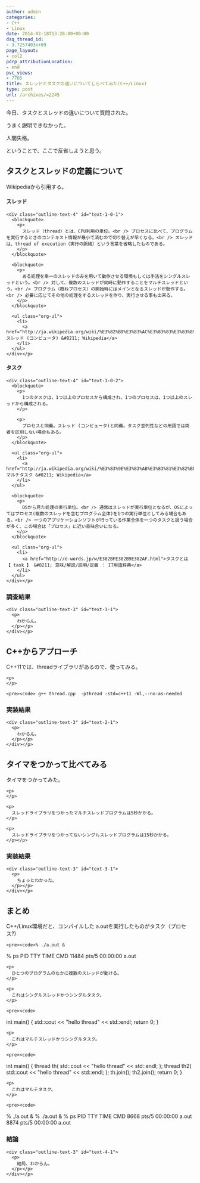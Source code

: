 ```yaml
---
author: admin
categories:
- C++
- Linux
date: 2014-02-18T13:28:00+00:00
dsq_thread_id:
- 3.7257403e+09
page_layout:
- col2
pdrp_attributionLocation:
- end
pvc_views:
- 7765
title: スレッドとタスクの違いについてしらべてみた(C++/Linux)
type: post
url: /archives/=2245
---
```


今日、タスクとスレッドの違いについて質問された。 

うまく説明できなかった。 

人間失格。 

ということで、ここで反省しようと思う。 

<div id="outline-container-sec-1" class="outline-2">
  <h2 id="sec-1">
    タスクとスレッドの定義について
  </h2>
  
  <div class="outline-text-2" id="text-1">
    <p>
      Wikipediaから引用する。
    </p></p>
  </div>
  
  <div id="outline-container-sec-1-0-1" class="outline-4">
    <h4 id="sec-1-0-1">
      スレッド
    </h4>
    
    <div class="outline-text-4" id="text-1-0-1">
      <blockquote>
        <p>
          スレッド（thread）とは、CPU利用の単位。<br /> プロセスに比べて、プログラムを実行するときのコンテキスト情報が最小で済むので切り替えが早くなる。<br /> スレッドは、thread of execution（実行の脈絡）という言葉を省略したものである。
        </p>
      </blockquote>
      
      <blockquote>
        <p>
          ある処理を単一のスレッドのみを用いて動作させる環境もしくは手法をシングルスレッドという。<br /> 対して、複数のスレッドが同時に動作することをマルチスレッドという。<br /> プログラム（概ねプロセス）の開始時にはメインとなるスレッドが動作する。<br /> 必要に応じてその他の処理をするスレッドを作り、実行させる事も出来る。
        </p>
      </blockquote>
      
      <ul class="org-ul">
        <li>
          <a href="http://ja.wikipedia.org/wiki/%E3%82%B9%E3%83%AC%E3%83%83%E3%83%89_(%E3%82%B3%E3%83%B3%E3%83%94%E3%83%A5%E3%83%BC%E3%82%BF)">スレッド (コンピュータ) &#8211; Wikipedia</a>
        </li>
      </ul>
    </div></p>
  </div>
  
  <div id="outline-container-sec-1-0-2" class="outline-4">
    <h4 id="sec-1-0-2">
      タスク
    </h4>
    
    <div class="outline-text-4" id="text-1-0-2">
      <blockquote>
        <p>
          1つのタスクは、1つ以上のプロセスから構成され、1つのプロセスは、1つ以上のスレッドから構成される。
        </p>
        
        <p>
          プロセスと同義。スレッド (コンピュータ)と同義。タスク並列性などの用語では両者を区別しない場合もある。
        </p>
      </blockquote>
      
      <ul class="org-ul">
        <li>
          <a href="http://ja.wikipedia.org/wiki/%E3%83%9E%E3%83%AB%E3%83%81%E3%82%BF%E3%82%B9%E3%82%AF">マルチタスク &#8211; Wikipedia</a>
        </li>
      </ul>
      
      <blockquote>
        <p>
          OSから見た処理の実行単位。<br /> 通常はスレッドが実行単位となるが、OSによってはプロセス(複数のスレッドを含むプログラム全体)を1つの実行単位としてみる場合もある。<br /> 一つのアプリケーションソフトが行っている作業全体を一つのタスクと扱う場合が多く、この場合は「プロセス」に近い意味合いになる。
        </p>
      </blockquote>
      
      <ul class="org-ul">
        <li>
          <a href="http://e-words.jp/w/E382BFE382B9E382AF.html">タスクとは 【 task 】 &#8211; 意味/解説/説明/定義 ： IT用語辞典</a>
        </li>
      </ul>
    </div></p>
  </div>
  
  <div id="outline-container-sec-1-1" class="outline-3">
    <h3 id="sec-1-1">
      調査結果
    </h3>
    
    <div class="outline-text-3" id="text-1-1">
      <p>
        わからん。
      </p></p>
    </div></p>
  </div></p>
</div>

<div id="outline-container-sec-2" class="outline-2">
  <h2 id="sec-2">
    C++からアプローチ
  </h2>
  
  <div class="outline-text-2" id="text-2">
    <p>
      C++11では、threadライブラリがあるので、使ってみる。
    </p>
    
    <p>
    </p>
    
    <pre><code> g++ thread.cpp  -pthread -std=c++11 -Wl,--no-as-needed
</code></pre></p>
  </div>
  
  <div id="outline-container-sec-2-1" class="outline-3">
    <h3 id="sec-2-1">
      実装結果
    </h3>
    
    <div class="outline-text-3" id="text-2-1">
      <p>
        わからん。
      </p></p>
    </div></p>
  </div></p>
</div>

<div id="outline-container-sec-3" class="outline-2">
  <h2 id="sec-3">
    タイマをつかって比べてみる
  </h2>
  
  <div class="outline-text-2" id="text-3">
    <p>
      タイマをつかってみた。
    </p>
    
    <p>
    </p>
    
    <p>
      スレッドライブラリをつかったマルチスレッドプログラムは5秒かかる。
    </p>
    
    <p>
      スレッドライブラリをつかってないシングルスレッドプログラムは15秒かかる。
    </p></p>
  </div>
  
  <div id="outline-container-sec-3-1" class="outline-3">
    <h3 id="sec-3-1">
      実装結果
    </h3>
    
    <div class="outline-text-3" id="text-3-1">
      <p>
        ちょっとわかった。
      </p></p>
    </div></p>
  </div></p>
</div>

<div id="outline-container-sec-4" class="outline-2">
  <h2 id="sec-4">
    まとめ
  </h2>
  
  <div class="outline-text-2" id="text-4">
    <p>
      C++/Linux環境だと、コンパイルした a.outを実行したものがタスク（プロセス?)
    </p>
    
    <pre><code>% ./a.out &
% ps
  PID TTY          TIME CMD
11484 pts/5    00:00:00 a.out
</code></pre>
    
    <p>
      ひとつのプログラムのなかに複数のスレッドが動ける。
    </p>
    
    <p>
      これはシングルスレッドかつシングルタスク。
    </p>
    
    <pre><code>
int main()
{
  std::cout &lt;&lt; "hello thread" &lt;&lt; std::endl;
  return 0;
}
</code></pre>
    
    <p>
      これはマルチスレッドかつシングルタスク。
    </p>
    
    <pre><code>
int main()
{
  thread th(  std::cout &lt;&lt; "hello thread" &lt;&lt; std::endl; );
  thread th2(  std::cout &lt;&lt; "hello thread" &lt;&lt; std::endl; );
  th.join();
  th2.join();
  return 0;
}</code></pre>
    
    <p>
      これはマルチタスク。
    </p>
    
    <pre><code>
 % ./a.out &
 % ./a.out &
 % ps
  PID TTY          TIME CMD
 8668 pts/5    00:00:00 a.out
 8874 pts/5    00:00:00 a.out
</code></pre></p>
  </div>
  
  <div id="outline-container-sec-4-1" class="outline-3">
    <h3 id="sec-4-1">
      結論
    </h3>
    
    <div class="outline-text-3" id="text-4-1">
      <p>
        結局、わからん。
      </p></p>
    </div></p>
  </div></p>
</div>